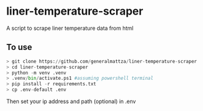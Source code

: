 # liner-temperature-scraper
A script to scrape liner temperature data from html

## To use
```python
> git clone https://github.com/generalmattza/liner-temperature-scraper.git
> cd liner-temperature-scraper
> python -m venv .venv
> .venv/bin/activate.ps1 #assuming powershell terminal
> pip install -r requirements.txt
> cp .env-default .env
```
Then set your ip address and path (optional) in .env
